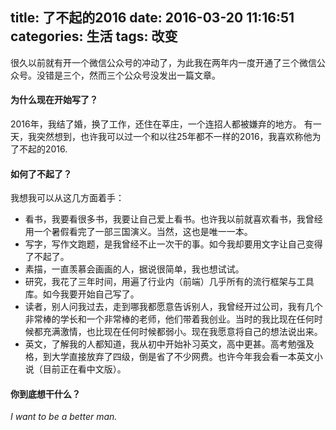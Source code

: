 title: 了不起的2016
date: 2016-03-20 11:16:51
categories: 生活
tags: 改变
---

很久以前就有开一个微信公众号的冲动了，为此我在两年内一度开通了三个微信公众号。没错是三个，然而三个公众号没发出一篇文章。

#### 为什么现在开始写了？

2016年，我结了婚，换了工作，还住在莘庄，一个连招人都被嫌弃的地方。
有一天，我突然想到，也许我可以过一个和以往25年都不一样的2016，我喜欢称他为了不起的2016.

#### 如何了不起了？

我想我可以从这几方面着手：
- 看书，我要看很多书，我要让自己爱上看书。也许我以前就喜欢看书，我曾经用一个暑假看完了一部三国演义。当然，这也是唯一一本。
- 写字，写作文跑题，是我曾经不止一次干的事。如今我却要用文字让自己变得了不起了。
- 素描，一直羡慕会画画的人，据说很简单，我也想试试。
- 研究，我花了三年时间，用遍了行业内（前端）几乎所有的流行框架与工具库。如今我要开始自己写了。
- 读者，别人问我过去，走到哪我都愿意告诉别人，我曾经开过公司，我有几个非常棒的学长和一个非常棒的老师，他们带着我创业。当时的我比现在任何时候都充满激情，也比现在任何时候都弱小。现在我愿意将自己的想法说出来。
- 英文，了解我的人都知道，我从初中开始补习英文，高中更甚。高考勉强及格，到大学直接放弃了四级，倒是省了不少网费。也许今年我会看一本英文小说（目前正在看中文版）。

#### 你到底想干什么？

*I want to be a better man.*

